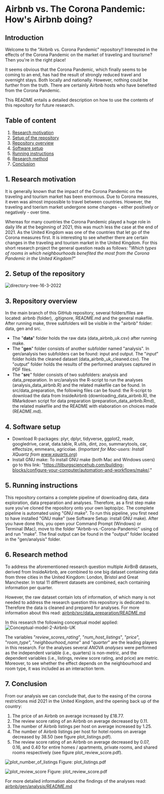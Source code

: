 # Airbnb vs. The Corona Pandemic: How's Airbnb doing? 
## Introduction
Welcome to the "Airbnb vs. Corona Pandemic" repository!! Interested in the effects of the Corona Pandemic on the market of traveling and tourisme? Then you're in the right place!

It seems obvious that the Corona Pandemic, which finally seems to be coming to an end, has had the result of strongly reduced travel and overnight stays. Both locally and nationally. However, nothing could be further from the truth. There are certainly Airbnb hosts who have benefited from the Corona Pandemic. 

This README entails a detailed description on how to use the contents of this repository for future research. 

## Table of content
1. [Research motivation](#1-research-motivation)
2. [Setup of the repository](#2-setup-of-the-repository)
3. [Repository overview](#3-repository-overview)
4. [Software setup](#4-software-setup)
5. [Running instructions](#5-running-instructions)
6. [Research method](#6-research-method)
7. [Conclusion](#7-conclusion)

## 1. Research motivation
It is generally known that the impact of the Corona Pandemic on the traveling and tourism market has been enormous. Due to Corona measures, it even was almost impossible to travel between countries. However, the traveling and toerism market undergone some changes - either positively or negatively - over time.  

Whereas for many countries the Corona Pandemic played a huge role in daily life at the beginning of 2021, this was much less the case at the end of 2021. As the United Kingdom was one of the countries that let go of the Corona measures first. It is interesting to see whether there are certain changes in the traveling and tourism market in the United Kingdom. For this short research project the general question reads as follows: "*Which types of rooms in which neighbourhoods benefited the most from the Corona Pandemic in the United Kingdom?*"  
  
## 2. Setup of the repository  
![directory-tree-16-3-2022](https://user-images.githubusercontent.com/89737678/158614172-2f771d7f-1093-41ec-af09-9c1a9fff53ca.PNG)

## 3. Repository overview 
In the main branch of this GitHub repository, several folders/files are located: airbnb (folder), .gitignore, README.md and the general makefile. After running make, three subfolders will be visible in the "airbnb" folder: data, gen and src. 

* The "**data**" folder holds the raw data (data_airbnb_uk.csv) after running make.  
* The "**gen**" folder consists of another subfolder named "analysis". In gen/analysis two subfolders can be found: input and output. The "*input*" folder holds the cleaned dataset (data_airbnb_uk_cleaned.csv). The "*output*" folder holds the results of the performed analyses captured in PDF files.  
* The "**src**" folder consists of two subfolders: analysis and data_preparation. In src/analysis the R-script to run the analyses (analysis_data_airbnb.R) and the related makefile can be found. In src/data_preparation, the following files can be found: the R-script to download the data from InsideAirbnb (downloading_data_airbnb.R), the RMarkdown script for data preparation (preparation_data_airbnb.Rmd), the related makefile and the README with elaboration on choices made (README.md).  

## 4. Software setup 
* Download R-packages: plyr, dplyr, tidyverse, ggplot2, readr, googledrive, carat, data.table, R.utils, dint, zoo, summarytools, car, effectsize, emmeans,  agricolae. (*Important for Mac-users: Install XQuartz from www.xquarts.org*)
* Install GNU make: To install GNU make (both Mac and Windows users) go to this link: "https://tilburgsciencehub.com/building-blocks/configure-your-computer/automation-and-workflows/make/."  

## 5. Running instructions 
This repository contains a complete pipeline of downloading data, data exploration, data preparation and analyses. Therefore, as a first step make sure you've cloned the repository onto your own laptop/pc. The complete pipeline is automated using "GNU make". To run this pipeline, you first need to have installed "GNU make" (see Software Setup: install GNU make). After you have done this, you open your Command Prompt (Windows) or Terminal (Mac), move to the folder "Airbnb-vs.-Corona-Pandemic" using cd and run "make". The final output can be found in the "output" folder located in the "gen/analysis" folder.

## 6. Research method 
To address the aforementioned research question multiple AirBnB datasets, derived from InsideAirbnb, are combined to one big dataset containing data from three cities in the United Kingdom: London, Bristol and Great Manchester. In total 11 different datasets are combined, each containing information per quarter.  

However, the raw dataset contain lots of information, of which many is not needed to address the research question this repository is dedicated to. Therefore the data is cleaned and prepared for analyses. For more information about this read: <a href="airbnb/src/data_preparation/README.md">airbnb/src/data_preparation/README.md</a>   

In this research the following conceptual model applied:
![Conceptual-model-2-Airbnb-UK](https://user-images.githubusercontent.com/89737678/158207922-a82dcbc9-23d1-4146-9553-58ede7cbc343.PNG)

The variables "*review_scores_rating*", "*num_host_listings*", "*price*", "*room_type*", "*neighbourhood_name*" and "*quarter*" are the leading players in this research. For the analyses several *ANOVA analyses* were performed as the independent variable (i.e., quarters) is non-metric, and the dependent variables (i.e., listings, review score rating, and price) are metric. Moreover, to see whether the effect depends on the neighbourhood and room type, it was included as an interaction term.

## 7. Conclusion
From our analysis we can conclude that, due to the easing of the corona restrictions mid 2021 in the United Kingdom, and the opening back up of the country:
1. The price of an Airbnb on average increased by £18.77.
2. The review score rating of an Airbnb on average decreased  by 0.11. 
3. The number of Airbnb listings per host on average increased by 1.25.
4. The number of Airbnb listings per host for hotel rooms on average decreased by 38.50 (see figure plot_listings.pdf).
5. The review score rating of an Airbnb on average decreased by 0.07, 0.16, and 0.40 for entire homes / apartments, private rooms, and shared rooms respectively (see figure plot_review_score.pdf).  

![plot_number_of_listings](https://user-images.githubusercontent.com/89737678/158396862-3da1acfd-0479-4864-a6ae-3e8e0cb6fe19.jpeg)
Figure: plot_listings.pdf  

![plot_review_score](https://user-images.githubusercontent.com/89737678/158396868-4ce77f28-7342-45f0-b3f2-abcd707825bf.jpeg)
Figure: plot_review_score.pdf  

 
For more detailed information about the findings of the analyses read: <a href="airbnb/gen/analysis/README.md">airbnb/gen/analysis/README.md</a>   
